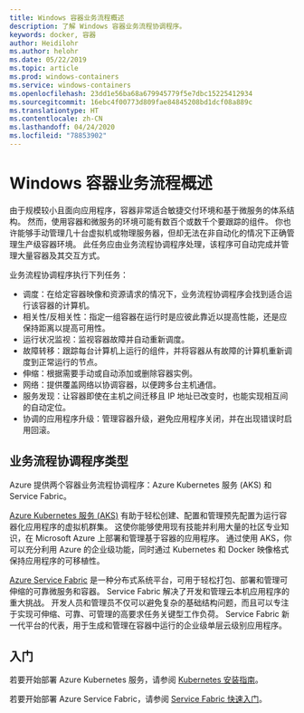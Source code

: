 ```yaml
---
title: Windows 容器业务流程概述
description: 了解 Windows 容器业务流程协调程序。
keywords: docker, 容器
author: Heidilohr
ms.author: helohr
ms.date: 05/22/2019
ms.topic: article
ms.prod: windows-containers
ms.service: windows-containers
ms.openlocfilehash: 23dd1e56ba68a679945779f5e7dbc15225412934
ms.sourcegitcommit: 16ebc4f00773d809fae84845208bd1dcf08a889c
ms.translationtype: HT
ms.contentlocale: zh-CN
ms.lasthandoff: 04/24/2020
ms.locfileid: "78853902"
---
```

# <a name="windows-container-orchestration-overview"></a>Windows 容器业务流程概述

由于规模较小且面向应用程序，容器非常适合敏捷交付环境和基于微服务的体系结构。 然而，使用容器和微服务的环境可能有数百个或数千个要跟踪的组件。 你也许能够手动管理几十台虚拟机或物理服务器，但却无法在非自动化的情况下正确管理生产级容器环境。 此任务应由业务流程协调程序处理，该程序可自动完成并管理大量容器及其交互方式。

业务流程协调程序执行下列任务：

- 调度：在给定容器映像和资源请求的情况下，业务流程协调程序会找到适合运行该容器的计算机。
- 相关性/反相关性：指定一组容器在运行时是应彼此靠近以提高性能，还是应保持距离以提高可用性。
- 运行状况监视：监视容器故障并自动重新调度。
- 故障转移：跟踪每台计算机上运行的组件，并将容器从有故障的计算机重新调度到正常运行的节点。
- 伸缩：根据需要手动或自动添加或删除容器实例。
- 网络：提供覆盖网络以协调容器，以便跨多台主机通信。
- 服务发现：让容器即使在主机之间迁移且 IP 地址已改变时，也能实现相互间的自动定位。
- 协调的应用程序升级：管理容器升级，避免应用程序关闭，并在出现错误时启用回滚。

## <a name="orchestrator-types"></a>业务流程协调程序类型

Azure 提供两个容器业务流程协调程序：Azure Kubernetes 服务 (AKS) 和 Service Fabric。

[Azure Kubernetes 服务 (AKS)](/azure/aks/) 有助于轻松创建、配置和管理预先配置为运行容器化应用程序的虚拟机群集。 这使你能够使用现有技能并利用大量的社区专业知识，在 Microsoft Azure 上部署和管理基于容器的应用程序。 通过使用 AKS，你可以充分利用 Azure 的企业级功能，同时通过 Kubernetes 和 Docker 映像格式保持应用程序的可移植性。

[Azure Service Fabric](/azure/service-fabric/) 是一种分布式系统平台，可用于轻松打包、部署和管理可伸缩的可靠微服务和容器。 Service Fabric 解决了开发和管理云本机应用程序的重大挑战。 开发人员和管理员不仅可以避免复杂的基础结构问题，而且可以专注于实现可伸缩、可靠、可管理的高要求任务关键型工作负荷。 Service Fabric 新一代平台的代表，用于生成和管理在容器中运行的企业级单层云级别应用程序。

## <a name="getting-started"></a>入门

若要开始部署 Azure Kubernetes 服务，请参阅 [Kubernetes 安装指南](../kubernetes/getting-started-kubernetes-windows.md)。

若要开始部署 Azure Service Fabric，请参阅 [Service Fabric 快速入门](/azure/service-fabric/service-fabric-quickstart-containers.md)。

